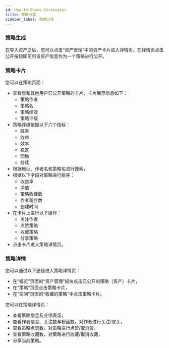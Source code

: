 ```yaml
---
id: How-to-Share-Strategies
title: 策略分享
sidebar_label: 策略分享
---
```


### 策略生成
在导入资产之后，您可以点击“资产管理”中的资产卡片进入详情页。在详情页点击公开按钮即可将该资产信息作为一个策略进行公开。
### 策略卡片
您可以在策略页面：

- 查看您和其他用户已公开策略的卡片，卡片展示信息如下：
   - 策略作者
   - 策略名
   - 策略绩效
   - 策略评级
- 策略评级依据以下六个指标：
   - 胜率
   - 收益
   - 效率
   - 稳定
   - 回撤
   - 持续
- 根据地址、作者名和策略名进行搜索，
- 根据以下字段对策略进行排序：
   - 收益率
   - 净值
   - 策略收藏数
   - 作者粉丝数
   - 创建时间
- 在卡片上进行以下操作：
   - 关注作者
   - 点赞策略
   - 收藏策略
   - 分享策略
- 点击卡片进入策略详情页。
### 策略详情
您可以通过以下途径进入策略详情页：

- 在“概览”页面的“资产管理”板块点击已公开的策略（资产）卡片，
- 在“策略”页面点击策略卡片，
- 在“空间”页面的“收藏的策略”中点击策略卡片。

您可以在策略详情页：

- 查看策略信息及业绩表现，
- 查看作者信息、关注数与粉丝数，对作者进行关注/取关，
- 查看策略点赞数，对策略进行点赞/取消赞，
- 查看策略收藏数，对策略进行收藏/取消收藏，
- 分享当前策略。
